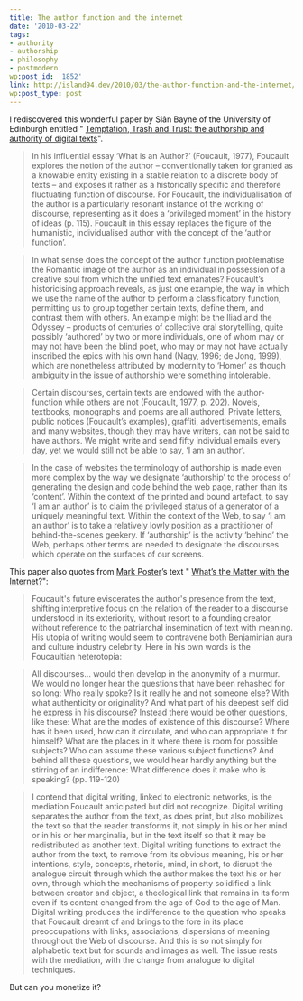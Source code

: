 ```yaml
---
title: The author function and the internet
date: '2010-03-22'
tags:
- authority
- authorship
- philosophy
- postmodern
wp:post_id: '1852'
link: http://island94.dev/2010/03/the-author-function-and-the-internet/
wp:post_type: post
---
```


I rediscovered this wonderful paper by Siân Bayne of the University of Edinburgh entitled " [Temptation, Trash and Trust: the authorship and authority of digital texts](http://www.wwwords.co.uk/rss/abstract.asp?j=elea&aid=2728)".

> In his influential essay ‘What is an Author?’ (Foucault, 1977), Foucault explores the notion of the author – conventionally taken for granted as a knowable entity existing in a stable relation to a discrete body of texts – and exposes it rather as a historically specific and therefore fluctuating function of discourse. For Foucault, the individualisation of the author is a particularly resonant instance of the working of discourse, representing as it does a ‘privileged moment’ in the history of ideas (p. 115). Foucault in this essay replaces the figure of the humanistic, individualised author with the concept of the ‘author function’.

>

> In what sense does the concept of the author function problematise the Romantic image of the author as an individual in possession of a creative soul from which the unified text emanates? Foucault’s historicising approach reveals, as just one example, the way in which we use the name of the author to perform a classificatory function, permitting us to group together certain texts, define them, and contrast them with others. An example might be the Iliad and the Odyssey – products of centuries of collective oral storytelling, quite possibly ‘authored’ by two or more individuals, one of whom may or may not have been the blind poet, who may or may not have actually inscribed the epics with his own hand (Nagy, 1996; de Jong, 1999), which are nonetheless attributed by modernity to ‘Homer’ as though ambiguity in the issue of authorship were something intolerable.

>

> Certain discourses, certain texts are endowed with the author-function while others are not (Foucault, 1977, p. 202). Novels, textbooks, monographs and poems are all authored. Private letters, public notices (Foucault’s examples), graffiti, advertisements, emails and many websites, though they may have writers, can not be said to have authors. We might write and send fifty individual emails every day, yet we would still not be able to say, ‘I am an author’.

>

> In the case of websites the terminology of authorship is made even more complex by the way we designate ‘authorship’ to the process of generating the design and code behind the web page, rather than its ‘content’. Within the context of the printed and bound artefact, to say ‘I am an author’ is to claim the privileged status of a generator of a uniquely meaningful text. Within the context of the Web, to say ‘I am an author’ is to take a relatively lowly position as a practitioner of behind-the-scenes geekery. If ‘authorship’ is the activity ‘behind’ the Web, perhaps other terms are needed to designate the discourses which operate on the surfaces of our screens.

This paper also quotes from [Mark Poster](http://www.hnet.uci.edu/mposter/)’s text " [What’s the Matter with the Internet?](http://www.cddc.vt.edu/lol/pdf/vpi.pdf)":

> Foucault's future eviscerates the author's presence from the text, shifting interpretive focus on the relation of the reader to a discourse understood in its exteriority, without resort to a founding creator, without reference to the patriarchal insemination of text with meaning. His utopia of writing would seem to contravene both Benjaminian aura and culture industry celebrity. Here in his own words is the Foucaultian heterotopia:

>

> All discourses... would then develop in the anonymity of a murmur. We would no longer hear the questions that have been rehashed for so long: Who really spoke? Is it really he and not someone else? With what authenticity or originality? And what part of his deepest self did he express in his discourse? Instead there would be other questions, like these: What are the modes of existence of this discourse? Where has it been used, how can it circulate, and who can appropriate it for himself? What are the places in it where there is room for possible subjects? Who can assume these various subject functions? And behind all these questions, we would hear hardly anything but the stirring of an indifference: What difference does it make who is speaking? (pp. 119-120)

> I contend that digital writing, linked to electronic networks, is the mediation Foucault anticipated but did not recognize. Digital writing separates the author from the text, as does print, but also mobilizes the text so that the reader transforms it, not simply in his or her mind or in his or her marginalia, but in the text itself so that it may be redistributed as another text. Digital writing functions to extract the author from the text, to remove from its obvious meaning, his or her intentions, style, concepts, rhetoric, mind, in short, to disrupt the analogue circuit through which the author makes the text his or her own, through which the mechanisms of property solidified a link between creator and object, a theological link that remains in its form even if its content changed from the age of God to the age of Man. Digital writing produces the indifference to the question who speaks that Foucault dreamt of and brings to the fore in its place preoccupations with links, associations, dispersions of meaning throughout the Web of discourse. And this is so not simply for alphabetic text but for sounds and images as well. The issue rests with the mediation, with the change from analogue to digital techniques.

But can you monetize it?